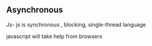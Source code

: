## Asynchronous ##


Js- js is synchronous , blocking, single-thread language

javascript will take help from browsers



